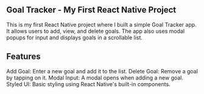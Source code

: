 ## Goal Tracker - My First React Native Project ##
This is my first React Native project where I built a simple Goal Tracker app. It allows users to add, view, and delete goals. 
The app also uses modal popups for input and displays goals in a scrollable list.

## Features ##
Add Goal: Enter a new goal and add it to the list.
Delete Goal: Remove a goal by tapping on it.
Modal Input: A modal opens when adding a new goal.
Styled UI: Basic styling using React Native's built-in components.
